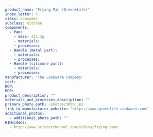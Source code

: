 ```yaml
---
product_name: "Frying Pan (Green+Life)"
index_letter: F
class: Consumer
subclass: Kitchen
components:
  - Pan:
    - mass: 413.3g
    - materials:
    - processes:
  - Handle (metal part):
    - materials:
    - processes:
  - Handle (silicone part):
    - materials:
    - processes:
manufacturer: "The Cookware Company"
cost: 
DOP: 
POP: 
product_description: ""
materials_and_processes_description: ""
primary_photo_path: /photos/3059.jpg
link_to_manufacturer_website: "https://www.greenlife-cookware.com"
additional_photos:
  - additional_photo_path: ""
HIMvideos:
  - http://www.sciencechannel.com/videos/frying-pans
---
```


